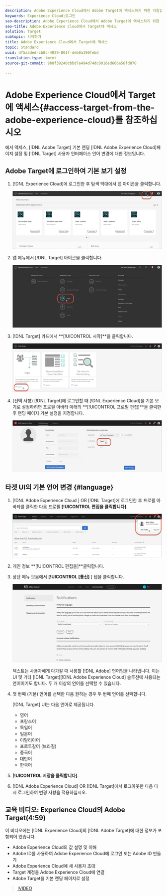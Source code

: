 ```yaml
---
description: Adobe Experience Cloud에서 Adobe Target에 액세스하기 위한 지침입니다.
keywords: Experience Cloud;로그인
seo-description: Adobe Experience Cloud에서 Adobe Target에 액세스하기 위한 지침입니다.
seo-title: Adobe Experience Cloud에서 Target에 액세스
solution: Target
subtopic: 시작하기
title: Adobe Experience Cloud에서 Target에 액세스
topic: Standard
uuid: df5aaded-cb8c-4929-801f-deb0a190febd
translation-type: tm+mt
source-git-commit: 9b8f39240cbbd7a494d74dc0016ed666a58fd870

---
```



# Adobe Experience Cloud에서 Target에 액세스{#access-target-from-the-adobe-experience-cloud}를 참조하십시오

에서 액세스, [!DNL Adobe Target] 기본 랜딩 [!DNL Adobe Experience Cloud]페이지 설정 및 [!DNL Target] 사용자 인터페이스 언어 변경에 대한 정보입니다.

## Adobe Target에 로그인하여 기본 보기 설정

1. [!DNL Experience Cloud]에 로그인한 후 탐색 막대에서 앱 아이콘을 클릭합니다.

   ![응용 프로그램 아이콘](/help/c-intro/assets/appmenu-new.png)

1. 앱 메뉴에서 [!DNL Target] 아이콘을 클릭합니다.

   ![타겟 아이콘](/help/c-intro/assets/appmenu-target-new.png)

1. [!DNL Target] 카드에서 **[!UICONTROL 시작]**을 클릭합니다.

   ![Target Launch](/help/c-intro/assets/target-launch-new.png)

1. (선택 사항) [!DNL Target]에 로그인할 때 [!DNL Experience Cloud]을 기본 보기로 설정하려면 프로필 아바타 아래의 **[!UICONTROL 프로필 편집]**을 클릭한 후 랜딩 페이지 기본 설정을 지정합니다.

   ![랜딩 페이지](/help/c-intro/assets/pagepref-new.png)

## 타겟 UI의 기본 언어 변경 {#language}

1. [!DNL Adobe Experience Cloud ] OR [!DNL Target]에 로그인한 후 프로필 아바타를 클릭한 다음 프로필 **[!UICONTROL 편집을 클릭합니다]**.

   ![프로필 편집](/help/c-intro/assets/change-language.png)

1. 개인 정보 **[!UICONTROL 편집을]**클릭합니다.

1. 상단 메뉴 모음에서 **[!UICONTROL [통신]** ] 탭을 클릭합니다.

   ![기본 언어](/help/c-intro/assets/prefered-language.png)

   텍스트는 사용자에게 다가갈 때 사용할 [!DNL Adobe] 언어임을 나타냅니다. 이는 UI 및 기타 [!DNL Target][!DNL Adobe Experience Cloud] 솔루션에 사용되는 언어이기도 합니다. 두 개 이상의 언어를 선택할 수 있습니다.

1. 첫 번째 (기본) 언어를 선택한 다음 원하는 경우 두 번째 언어를 선택합니다.

   [!DNL Target] UI는 다음 언어로 제공됩니다.

   * 영어
   * 프랑스어
   * 독일어
   * 일본어
   * 이탈리아어
   * 포르투갈어 (브라질)
   * 중국어
   * 대만어
   * 한국어

1. **[!UICONTROL 저장을 클릭합니다]**.

1. [!DNL Adobe Experience Cloud] OR [!DNL Target]에서 로그아웃한 다음 다시 로그인하여 변경 사항을 적용하십시오.

## 교육 비디오: Experience Cloud의 Adobe Target(4:59)

이 비디오에는 [!DNL Experience Cloud]의 [!DNL Adobe Target]에 대한 정보가 포함되어 있습니다.

* Adobe Experience Cloud의 값 설명 및 이해
* Adobe ID를 사용하여 Adobe Experience Cloud에 로그인 또는 Adobe ID 만들기
* Adobe Experience Cloud에 새 사용자 초대
* Target 계정을 Adobe Experience Cloud에 연결
* Adobe Target을 기본 랜딩 페이지로 설정

>[!VIDEO](https://www.youtube.com/watch?v=7lwYrYC7vdM)